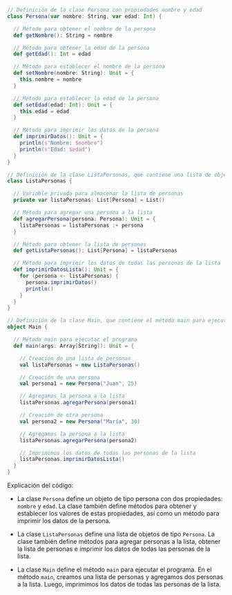 ```scala
// Definición de la clase Persona con propiedades nombre y edad
class Persona(var nombre: String, var edad: Int) {

  // Método para obtener el nombre de la persona
  def getNombre(): String = nombre

  // Método para obtener la edad de la persona
  def getEdad(): Int = edad

  // Método para establecer el nombre de la persona
  def setNombre(nombre: String): Unit = {
    this.nombre = nombre
  }

  // Método para establecer la edad de la persona
  def setEdad(edad: Int): Unit = {
    this.edad = edad
  }

  // Método para imprimir los datos de la persona
  def imprimirDatos(): Unit = {
    println(s"Nombre: $nombre")
    println(s"Edad: $edad")
  }
}

// Definición de la clase ListaPersonas, que contiene una lista de objetos de tipo Persona
class ListaPersonas {

  // Variable privada para almacenar la lista de personas
  private var listaPersonas: List[Persona] = List()

  // Método para agregar una persona a la lista
  def agregarPersona(persona: Persona): Unit = {
    listaPersonas = listaPersonas :+ persona
  }

  // Método para obtener la lista de personas
  def getListaPersonas(): List[Persona] = listaPersonas

  // Método para imprimir los datos de todas las personas de la lista
  def imprimirDatosLista(): Unit = {
    for (persona <- listaPersonas) {
      persona.imprimirDatos()
      println()
    }
  }
}

// Definición de la clase Main, que contiene el método main para ejecutar el programa
object Main {

  // Método main para ejecutar el programa
  def main(args: Array[String]): Unit = {

    // Creación de una lista de personas
    val listaPersonas = new ListaPersonas()

    // Creación de una persona
    val persona1 = new Persona("Juan", 25)

    // Agregamos la persona a la lista
    listaPersonas.agregarPersona(persona1)

    // Creación de otra persona
    val persona2 = new Persona("María", 30)

    // Agregamos la persona a la lista
    listaPersonas.agregarPersona(persona2)

    // Imprimimos los datos de todas las personas de la lista
    listaPersonas.imprimirDatosLista()
  }
}
```

Explicación del código:

* La clase `Persona` define un objeto de tipo persona con dos propiedades: `nombre` y `edad`. La clase también define métodos para obtener y establecer los valores de estas propiedades, así como un método para imprimir los datos de la persona.

* La clase `ListaPersonas` define una lista de objetos de tipo `Persona`. La clase también define métodos para agregar personas a la lista, obtener la lista de personas e imprimir los datos de todas las personas de la lista.

* La clase `Main` define el método `main` para ejecutar el programa. En el método `main`, creamos una lista de personas y agregamos dos personas a la lista. Luego, imprimimos los datos de todas las personas de la lista.